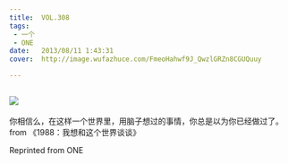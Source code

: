 ```yaml
---
title:	VOL.308
tags:
 - 一个
 - ONE
date:	2013/08/11 1:43:31
cover:	http://image.wufazhuce.com/FmeoHahwf9J_QwzlGRZn8CGUQuuy

---
```

![](http://image.wufazhuce.com/FmeoHahwf9J_QwzlGRZn8CGUQuuy)
---

你相信么，在这样一个世界里，用脑子想过的事情，你总是以为你已经做过了。from 《1988：我想和这个世界谈谈》
 
Reprinted from ONE
